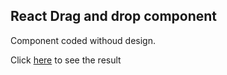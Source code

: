 ## React Drag and drop component

Component coded withoud design.

Click [here](https://5fc14ecad55272b94edefdb8--silly-swartz-1fbc77.netlify.app/) to see the result